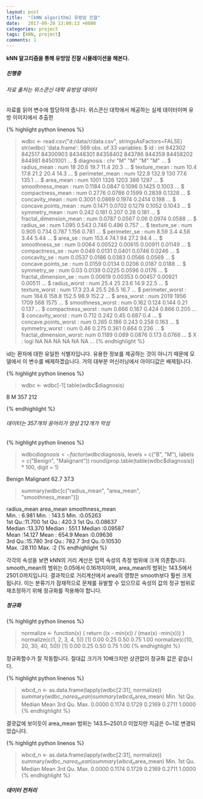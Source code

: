 ```yaml
---
layout: post
title:  "[kNN algorithm] 유방암 진찰"
date:   2017-09-20 13:00:13 +0800
categories: project
tags: [kNN, project]
comments: 1
---
```

**kNN 알고리즘을 통해 유방암 진찰 시뮬레이션을 해본다.**



##### 진행중
###### 자료 출처는 위스콘신 대학 유방암 데이터

자료를 읽어 변수에 할당하여 줍니다. 위스콘신 대학에서 제공하는 실제 데이터이며 유방 이미지에서 추출한

{% highlight python linenos %}
> wdbc <- read.csv("d:/data/r/data.csv", stringsAsFactors=FALSE)
> str(wdbc)
'data.frame':	569 obs. of  33 variables:
 $ id                     : int  842302 842517 84300903 84348301 84358402 843786 844359 84458202 844981 84501001 ...
 $ diagnosis              : chr  "M" "M" "M" "M" ...
 $ radius_mean            : num  18 20.6 19.7 11.4 20.3 ...
 $ texture_mean           : num  10.4 17.8 21.2 20.4 14.3 ...
 $ perimeter_mean         : num  122.8 132.9 130 77.6 135.1 ...
 $ area_mean              : num  1001 1326 1203 386 1297 ...
 $ smoothness_mean        : num  0.1184 0.0847 0.1096 0.1425 0.1003 ...
 $ compactness_mean       : num  0.2776 0.0786 0.1599 0.2839 0.1328 ...
 $ concavity_mean         : num  0.3001 0.0869 0.1974 0.2414 0.198 ...
 $ concave.points_mean    : num  0.1471 0.0702 0.1279 0.1052 0.1043 ...
 $ symmetry_mean          : num  0.242 0.181 0.207 0.26 0.181 ...
 $ fractal_dimension_mean : num  0.0787 0.0567 0.06 0.0974 0.0588 ...
 $ radius_se              : num  1.095 0.543 0.746 0.496 0.757 ...
 $ texture_se             : num  0.905 0.734 0.787 1.156 0.781 ...
 $ perimeter_se           : num  8.59 3.4 4.58 3.44 5.44 ...
 $ area_se                : num  153.4 74.1 94 27.2 94.4 ...
 $ smoothness_se          : num  0.0064 0.00522 0.00615 0.00911 0.01149 ...
 $ compactness_se         : num  0.049 0.0131 0.0401 0.0746 0.0246 ...
 $ concavity_se           : num  0.0537 0.0186 0.0383 0.0566 0.0569 ...
 $ concave.points_se      : num  0.0159 0.0134 0.0206 0.0187 0.0188 ...
 $ symmetry_se            : num  0.03 0.0139 0.0225 0.0596 0.0176 ...
 $ fractal_dimension_se   : num  0.00619 0.00353 0.00457 0.00921 0.00511 ...
 $ radius_worst           : num  25.4 25 23.6 14.9 22.5 ...
 $ texture_worst          : num  17.3 23.4 25.5 26.5 16.7 ...
 $ perimeter_worst        : num  184.6 158.8 152.5 98.9 152.2 ...
 $ area_worst             : num  2019 1956 1709 568 1575 ...
 $ smoothness_worst       : num  0.162 0.124 0.144 0.21 0.137 ...
 $ compactness_worst      : num  0.666 0.187 0.424 0.866 0.205 ...
 $ concavity_worst        : num  0.712 0.242 0.45 0.687 0.4 ...
 $ concave.points_worst   : num  0.265 0.186 0.243 0.258 0.163 ...
 $ symmetry_worst         : num  0.46 0.275 0.361 0.664 0.236 ...
 $ fractal_dimension_worst: num  0.1189 0.089 0.0876 0.173 0.0768 ...
 $ X                      : logi  NA NA NA NA NA NA ...
{% endhighlight %}

id는 환자에 대한 유일한 식별자입니다. 유용한 정보를 제공하는 것이 아니기 때문에 모델에서 이 변수를 배제하겠습니다. 거의 대부분 머신러닝에서 아이디값은 배제됩니다.

{% highlight python linenos %}
> wdbc <- wdbc[-1]
> table(wdbc$diagnosis)

  B   M 
357 212 

{% endhighlight %}

###### 데이터는 357개의 응어리가 양성 212개가 악성

{% highlight python linenos %}
> wdbc$diagnosis <- factor(wdbc$diagnosis, levels = c("B", "M"), labels = c("Benign", "Malignant"))
> round(prop.table(table(wdbc$diagnosis)) * 100, digit = 1)

   Benign Malignant 
     62.7      37.3 

> summary(wdbc[c("radius_mean", "area_mean", "smoothness_mean")])

  radius_mean       area_mean      smoothness_mean  
 Min.   : 6.981   Min.   : 143.5   Min.   :0.05263  
 1st Qu.:11.700   1st Qu.: 420.3   1st Qu.:0.08637  
 Median :13.370   Median : 551.1   Median :0.09587  
 Mean   :14.127   Mean   : 654.9   Mean   :0.09636  
 3rd Qu.:15.780   3rd Qu.: 782.7   3rd Qu.:0.10530  
 Max.   :28.110   Max.   :2
{% endhighlight %}

각각의 속성을 보면 kNN의 거리 계산은 입력 속성의 측정 범위에 크게 의존합니다. smooth_mean의 범위는 0.05에서 0.16까지이며, area_mean의 범위는 143.5에서 2501.0까지입니다. 결과적으로 거리계산에서 area의 영향은 smooth보다 훨씬 크게 됩니다. 이는 분류기가 잠재적으로 문제를 유발할 수 있으므로 속성의 값의 정규 범위로 재조정하기 위해 정규화를 적용해야 합니다.


##### 정규화

{% highlight python linenos %}
> normalize <- function(x) { return ((x - min(x)) / (max(x) -min(x))) }
> normalize(c(1, 2, 3, 4, 5))
[1] 0.00 0.25 0.50 0.75 1.00
> normalize(c(10, 20, 30, 40, 50))
[1] 0.00 0.25 0.50 0.75 1.00
{% endhighlight %}

정규화함수가 잘 작동합니다. 절대값 크기가 10배크지만 상관없이 정규화 값은 같습니다.

{% highlight python linenos %}
> wbcd_n <- as.data.frame(lapply(wdbc[2:31], normalize))
> summary(wdbc_n$area_mean)
> summary(wbcd_n$area_mean)
   Min. 1st Qu.  Median    Mean 3rd Qu.    Max. 
 0.0000  0.1174  0.1729  0.2169  0.2711  1.0000 
 {% endhighlight %}

 결괏값에 보이듯이 area_mean 범위는 143.5~2501.0 이었지만 지금은 0~1로 변경되었습니다.

 {% highlight python linenos %}
> wbcd_n <- as.data.frame(lapply(wdbc[2:31], normalize))
> summary(wdbc_n$area_mean)
> summary(wbcd_n$area_mean)
   Min. 1st Qu.  Median    Mean 3rd Qu.    Max. 
 0.0000  0.1174  0.1729  0.2169  0.2711  1.0000 
 {% endhighlight %}

 ##### 데이터 전처리


